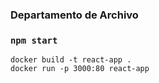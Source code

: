 ### Departamento de Archivo

### `npm start`

```
docker build -t react-app .
docker run -p 3000:80 react-app
```